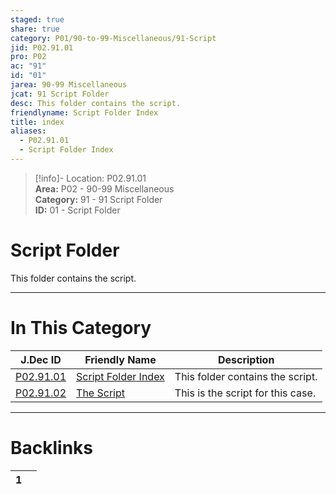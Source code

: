 ```yaml
---  
staged: true  
share: true  
category: P01/90-to-99-Miscellaneous/91-Script  
jid: P02.91.01  
pro: P02  
ac: "91"  
id: "01"  
jarea: 90-99 Miscellaneous  
jcat: 91 Script Folder  
desc: This folder contains the script.  
friendlyname: Script Folder Index  
title: index  
aliases:  
  - P02.91.01  
  - Script Folder Index  
---  
```

  
>[!info]- Location: P02.91.01  
>**Area:** P02 - 90-99 Miscellaneous  
>**Category:** 91 - 91 Script Folder  
>**ID:** 01 - Script Folder  
  
# Script Folder  
  
This folder contains the script.  
   
  
  
---  
# In This Category  
  
| J.Dec ID                                                                                        | Friendly Name                                                                                     | Description                       |  
| ----------------------------------------------------------------------------------------------- | ------------------------------------------------------------------------------------------------- | --------------------------------- |  
| [P02.91.01](index.md)         | [Script Folder Index](index.md) | This folder contains the script.  |  
| [P02.91.02](../../../P02/90-to-99-Miscellaneous/91-Script/92-The-Script.md) | [The Script](../../../P02/90-to-99-Miscellaneous/91-Script/92-The-Script.md)  | This is the script for this case. |  
  
  
---  
# Backlinks  
<div><table class="dataview table-view-table"><thead class="table-view-thead"><tr class="table-view-tr-header"><th class="table-view-th"><span></span><span class="dataview small-text">1</span></th><th class="table-view-th"><span></span></th></tr></thead><tbody class="table-view-tbody"></tbody></table></div>